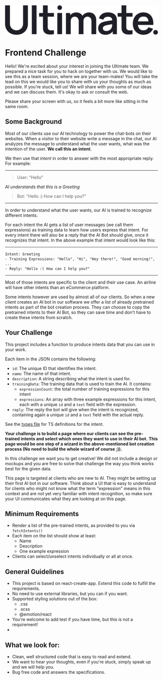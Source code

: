 [![](./src/logo.svg)](https://ultimate.ai)
# Frontend Challenge

Hello! We're excited about your interest in joining the Ultimate team. We prepared a nice task for you to hack on together with us. We would like to see this as a team session, where we are your team-mates! You will take the lead on this we would like you to share with us your thoughts as much as possible. If you're stuck, tell us! We will share with you some of our ideas and we can discuss them. It's okay to ask or consult the web.

Please share your screen with us, so it feels a bit more like sitting in the same room.

## Some Background

Most of our clients use our AI technology to power the chat-bots on their websites.
When a visitor to their website write a message in the chat, our AI analyzes the message to understand what the user wants, what was the intention of the user. **We call this an intent**.

We then use that _intent_ in order to answer with the most appropriate reply. For example:

---
> User: "Hello"

*AI understands that this is a Greeting*

> Bot: "Hello :) How can I help you?"
---

In order to understand what the user wants, our AI is trained to recognize different intents. 

For each intent the AI gets a list of user messages (we call them expressions) as training data to learn 
how users express that intent. 
For every intent there will also be a reply that the AI Bot should give, once it recognizes that intent. 
In the above example that intent would look like this:

---
```
Intent: Greeting
- Training Expressions: "Hello", "Hi", "Hey there!", "Good morning!", ...
- Reply: "Hello :) How can I help you?"
```
---

Most of those intents are specific to the client and their use case. An airline will have other intents 
than an eCommerce platform.

Some intents however are used by almost all of our clients. 
So when a new client creates an AI bot in our software we offer a list of already pretrained intents as part of the bot creation process.
They can choose to copy the pretrained intents to their AI Bot, so they can save time and don't have to 
create these intents from scratch.

## Your Challenge

This project includes a function to produce intents data that you can use in your work.

Each item in the JSON contains the following:
- `id`: The unique ID that identifies the intent.
- `name`: The name of that intent.
- `description`: A string describing what the intent is used for.
- `trainingData`: The training data that is used to train the AI. It contains:
    - `expressionCount`: the total number of training expressions for this intent
    - `expressions`: An array with three example expressions for this intent, each with a unique `id` and a `text` field with the expression.
- `reply`: The reply the bot will give when the intent is recognized, containing again a unique `id` and a `text` field with the actual reply.

See the [types file](./src/types.d.ts) for TS definitions for the intent.

**Your challenge is to build a page where our clients can see the pre-trained intents and select which ones they want to use in their AI bot.**
**This page would be one step of a wizard in the above-mentioned bot creation process (No need to build the whole wizard of course ;)).**

In this challenge we want you to get creative! 
We did not include a design or mockups and you are free to solve that challenge the way you think works best for the given data.

This page is targeted at clients who are new to AI. They might be setting up their first AI bot in our software.
Think about a UI that is easy to understand for clients who might not know what the term "expression" means in this context and 
are not yet very familiar with intent recognition, so make sure your UI communicates what they are looking at on this page. 

## Minimum Requirements
- Render a list of the pre-trained intents, as provided to you via `fetchIntents()`
- Each item on the list should show at least:
  - Name
  - Description
  - One example expression
- Clients can select/unselect intents individually or all at once.

## General Guidelines

- This project is based on react-create-app. Extend this code to fulfill the requirements.
- No need to use external libraries, but you can if you want.
- Supported styling solutions out of the box:
  - .css
  - .scss 
  - @emotion/react
- You're welcome to add test if you have time, but this is not a requirement!
- 
## What we look for:
- Clean, well structured code that is easy to read and extend.
- We want to hear your thoughts, even if you're stuck, simply speak up and we will help you.
- Bug free code and answers the specifications.

